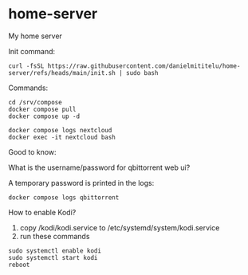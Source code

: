 # home-server
My home server

Init command:
```
curl -fsSL https://raw.githubusercontent.com/danielmititelu/home-server/refs/heads/main/init.sh | sudo bash
```

Commands:
```
cd /srv/compose
docker compose pull
docker compose up -d

docker compose logs nextcloud
docker exec -it nextcloud bash
```

Good to know:

What is the username/password for qbittorrent web ui?

A temporary password is printed in the logs:
```
docker compose logs qbittorrent
```
How to enable Kodi?
1. copy /kodi/kodi.service to /etc/systemd/system/kodi.service
2. run these commands
```
sudo systemctl enable kodi
sudo systemctl start kodi
reboot
```
